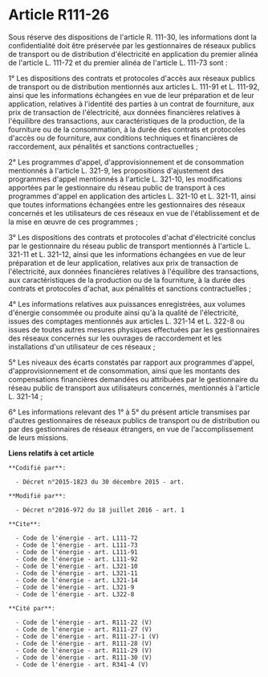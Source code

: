 # Article R111-26

Sous réserve des dispositions de l'article R. 111-30, les informations dont la confidentialité doit être préservée par les
gestionnaires de réseaux publics de transport ou de distribution d'électricité en application du premier alinéa de l'article
L. 111-72 et du premier alinéa de l'article L. 111-73 sont : 

1° Les dispositions des contrats et protocoles d'accès aux réseaux publics de transport ou de distribution mentionnés aux
articles L. 111-91 et L. 111-92, ainsi que les informations échangées en vue de leur préparation et de leur application,
relatives à l'identité des parties à un contrat de fourniture, aux prix de transaction de l'électricité, aux données
financières relatives à l'équilibre des transactions, aux caractéristiques de la production, de la fourniture ou de la
consommation, à la durée des contrats et protocoles d'accès ou de fourniture, aux conditions techniques et financières de
raccordement, aux pénalités et sanctions contractuelles ; 

2° Les programmes d'appel, d'approvisionnement et de consommation mentionnés à l'article L. 321-9, les propositions
d'ajustement des programmes d'appel mentionnés à l'article L. 321-10, les modifications apportées par le gestionnaire du
réseau public de transport à ces programmes d'appel en application des articles L. 321-10 et L. 321-11, ainsi que toutes
informations échangées entre les gestionnaires des réseaux concernés et les utilisateurs de ces réseaux en vue de
l'établissement et de la mise en œuvre de ces programmes ; 

3° Les dispositions des contrats et protocoles d'achat d'électricité conclus par le gestionnaire du réseau public de
transport mentionnés à l'article L. 321-11 et L. 321-12, ainsi que les informations échangées en vue de leur préparation et
de leur application, relatives aux prix de transaction de l'électricité, aux données financières relatives à l'équilibre des
transactions, aux caractéristiques de la production ou de la fourniture, à la durée des contrats et protocoles d'achat, aux
pénalités et sanctions contractuelles ; 

4° Les informations relatives aux puissances enregistrées, aux volumes d'énergie consommée ou produite ainsi qu'à la qualité
de l'électricité, issues des comptages mentionnés aux articles L. 321-14 et L. 322-8 ou issues de toutes autres mesures
physiques effectuées par les gestionnaires des réseaux concernés sur les ouvrages de raccordement et les installations d'un
utilisateur de ces réseaux ; 

5° Les niveaux des écarts constatés par rapport aux programmes d'appel, d'approvisionnement et de consommation, ainsi que les
montants des compensations financières demandées ou attribuées par le gestionnaire du réseau public de transport aux
utilisateurs concernés, mentionnés à l'article L. 321-14 ; 

6° Les informations relevant des 1° à 5° du présent article transmises par d'autres gestionnaires de réseaux publics de
transport ou de distribution ou par des gestionnaires de réseaux étrangers, en vue de l'accomplissement de leurs missions.

**Liens relatifs à cet article**

	**Codifié par**:

	  - Décret n°2015-1823 du 30 décembre 2015 - art.

	**Modifié par**:

	  - Décret n°2016-972 du 18 juillet 2016 - art. 1

	**Cite**:

	  - Code de l'énergie - art. L111-72
	  - Code de l'énergie - art. L111-73
	  - Code de l'énergie - art. L111-91
	  - Code de l'énergie - art. L111-92
	  - Code de l'énergie - art. L321-10
	  - Code de l'énergie - art. L321-11
	  - Code de l'énergie - art. L321-14
	  - Code de l'énergie - art. L321-9
	  - Code de l'énergie - art. L322-8

	**Cité par**:

	  - Code de l'énergie - art. R111-22 (V)
	  - Code de l'énergie - art. R111-27 (V)
	  - Code de l'énergie - art. R111-27-1 (V)
	  - Code de l'énergie - art. R111-28 (V)
	  - Code de l'énergie - art. R111-29 (V)
	  - Code de l'énergie - art. R111-30 (V)
	  - Code de l'énergie - art. R341-4 (V)
